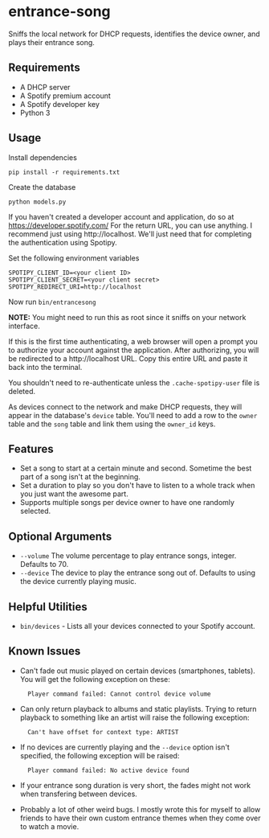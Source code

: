 entrance-song
===============

Sniffs the local network for DHCP requests, identifies the device
owner, and plays their entrance song.

## Requirements

* A DHCP server
* A Spotify premium account
* A Spotify developer key
* Python 3

## Usage

Install dependencies

    pip install -r requirements.txt

Create the database

    python models.py

If you haven't created a developer account and application, do so at https://developer.spotify.com/
For the return URL, you can use anything. I recommend just using http://localhost. We'll just need that
for completing the authentication using Spotipy.

Set the following environment variables

    SPOTIPY_CLIENT_ID=<your client ID>
    SPOTIPY_CLIENT_SECRET=<your client secret>
    SPOTIPY_REDIRECT_URI=http://localhost

Now run `bin/entrancesong`

**NOTE:** You might need to run this as root since it sniffs on your network interface.

If this is the first time authenticating, a web browser will open a prompt you to
authorize your account against the application. After authorizing, you will be
redirected to a http://localhost URL. Copy this entire URL and paste it back into the terminal.

You shouldn't need to re-authenticate unless the `.cache-spotipy-user` file is
deleted.

As devices connect to the network and make DHCP requests, they will appear in the
database's `device` table. You'll need to add a row to the `owner` table and the
`song` table and link them using the `owner_id` keys.


## Features

* Set a song to start at a certain minute and second. Sometime the best part of a song
  isn't at the beginning.
* Set a duration to play so you don't have to listen to a whole track when you just
  want the awesome part.
* Supports multiple songs per device owner to have one randomly selected.


## Optional Arguments

* `--volume` The volume percentage to play entrance songs, integer. Defaults to 70.
* `--device` The device to play the entrance song out of. Defaults to using the device 
  currently playing music.

## Helpful Utilities

* `bin/devices` - Lists all your devices connected to your Spotify account.

## Known Issues

* Can't fade out music played on certain devices (smartphones, tablets). You will get the
  following exception on these:

        Player command failed: Cannot control device volume

* Can only return playback to albums and static playlists. Trying to return playback to
  something like an artist will raise the following exception:

        Can't have offset for context type: ARTIST

* If no devices are currently playing and the `--device` option isn't specified, the
  following exception will be raised:

        Player command failed: No active device found

* If your entrance song duration is very short, the fades might not work when transfering
  between devices.

* Probably a lot of other weird bugs. I mostly wrote this for myself to allow friends
  to have their own custom entrance themes when they come over to watch a movie.
